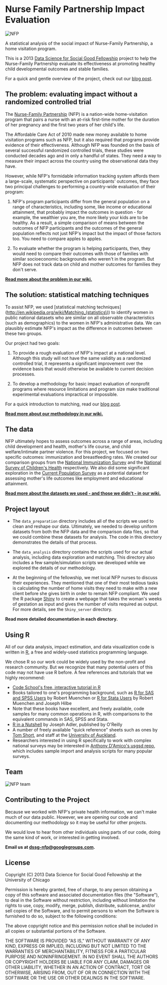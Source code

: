 # Nurse Family Partnership Impact Evaluation
![NFP](http://dssg.io/img/partners/nfp.jpg)

A statistical analysis of the social impact of Nurse-Family Partnership, a home visitation program.

This is a 2013 [Data Science for Social Good Fellowship](http://dssg.io) project to help the Nurse-Family Partnership evaluate its effectiveness at promoting healthy child developmental outcomes and stable families.

For a quick and gentle overview of the project, check out our [blog post](http://dssg.io/2013/07/31/the-match-game.html).
 
## The problem: evaluating impact without a randomized controlled trial
 
The [Nurse-Family Partnership](http://www.nursefamilypartnership.org) (NFP) is a nation-wide home-visitation program that pairs a nurse with an at-risk first-time mother for the duration of her pregnancy and the first two years of her child's life. 

The Affordable Care Act of 2010 made new money available to home visitation programs such as NFP, but it also required that programs provide evidence of their effectiveness. Although NFP was founded on the basis of several successful randomized controlled trials, these studies were conducted decades ago and in only a handful of states. They need a way to measure their impact across the country using the observational data they have.

However, while NFP's formidable information tracking system affords them a large-scale, systematic perspective on participants' outcomes, they face two principal challenges to performing a country-wide evaluation of their program:

1. NFP's program participants differ from the general population on a range of characteristics, including some, like income or educational attainment, that probably impact the outcomes in question - for example, the wealthier you are, the more likely your kids are to be healthy. As a result, a simple comparison of means between the outcomes of NFP participants and the outcomes of the general population reflects not just NFP's impact but the impact of those factors too. You need to compare apples to apples.

2. To evaluate whether the program is helping participants, then, they would need to compare their outcomes with those of families with similar socioeconomic backgrounds who weren't in the program. But NFP does not track data on child and mother outcomes for families they don't serve.

**[Read more about the problem in our wiki.](https://github.com/dssg/nfp/wiki/Problem)**


## The solution: statistical matching techniques

To assist NFP, we used [statistical matching techniques](http://en.wikipedia.org/wiki/Matching_(statistics\)) to identify women in public national datasets who are similar on all observable characteristics (such as demographics) to the women in NFP's administrative data. We can plausibly estimate NFP's impact as the difference in outcomes between these two groups.

Our project had two goals:

1. To provide a rough evaluation of NFP's impact at a national level. Although this study will not have the same validity as a randomized controlled trial, it represents a significant improvement over the evidence basis that would otherwise be available to current decision processes.

2. To develop a methodology for basic impact evaluation of nonprofit programs where resource limitations and program size make traditional experimental evaluations impractical or impossible.

For a quick introduction to matching, read our [blog post](http://dssg.io/2013/07/19/the-dark-matter-part-two.html).

**[Read more about our methodology in our wiki.](https://github.com/dssg/nfp/wiki/Methodology)**


## The data 

NFP ultimately hopes to assess outcomes across a range of areas, including child development and health, mother's life course, and child welfare/intimate partner violence. For this project, we focused on two specific outcomes: immunization and breastfeeding rates. We created our comparison groups from the [National Immunization Survey](http://www.cdc.gov/nchs/nis.htm) and the [National Survey of Children's Health](http://www.childhealthdata.org/learn/NSCH) respectively. We also did some significant exploration in the [Current Population Survey](http://www.census.gov/cps/) as a potential dataset for assessing mother's life outcomes like employment and educational attainment.

**[Read more about the datasets we used - and those we didn't - in our wiki.](https://github.com/dssg/nfp/wiki/Data)**

## Project layout
- The `data_preparation` directory includes all of the scripts we used to clean and reshape our data.  Ultimately, we needed to develop uniform datasets from both the NFP data and the comparison data files, so that we could combine these datasets for analysis.  The code in this directory demonstrates the details of that process.

- The `data_analysis` directory contains the scripts used for our actual analysis, including data exploration and matching.  This directory also includes a few sample/simulation scripts we developed while we explored the details of our methodology.

- At the beginning of the fellowship, we met local NFP nurses to discuss their experiences. They mentioned that one of their most tedious tasks is calculating the number of home visits they need to make with a new client before she gives birth in order to remain NFP compliant. We used the R package [Shiny](http://www.rstudio.com/shiny/) to create a webpage that takes the woman's weeks of gestation as input and gives the number of visits required as output. For more details, see the `Shiny_server` directory.

**Read more detailed documentation in each directory.**


## Using R

All of our data analysis, impact estimation, and data visualization code is written in [R](http://www.r-project.org/), a free and widely-used statistics programming language. 

We chose R so our work could be widely used by the non-profit and research community. But we recognize that many potential users of this code may not have use R before. A few references and tutorials that we highly recommend:

* [Code School's free, interactive tutorial in R](http://www.codeschool.com/courses/try-r)
* Books tailored to one's programming background, such as [R for SAS and SPSS Users](http://www.amazon.com/SAS-SPSS-Users-Statistics-Computing/dp/1461406846/ref=sr_1_1?s=books&ie=UTF8&qid=1376955179&sr=1-1) by Robert Muenchen or  [R for Stata Users](http://www.amazon.com/R-Stata-Users-Statistics-Computing/dp/1461425964/ref=sr_1_2?s=books&ie=UTF8&qid=1376955179&sr=1-2) by Robert Muenchen and Joseph Hilbe
 * Note that these books have excellent, and freely available, code samples for many common operations in R, with comparisons to the equivalent commands in SAS, SPSS and Stata.
* [R in a Nutshell](http://web.udl.es/Biomath/Bioestadistica/R/Manuals/r_in_a_nutshell.pdf) by Joseph Adler, published by O'Reilly
* A number of freely available "quick reference" sheets such as ones by [Tom Short](http://cran.r-project.org/doc/contrib/Short-refcard.pdf), and staff at the [University of Auckland](https://www.stat.auckland.ac.nz/~stat380/downloads/QuickReference.pdf).
* Researchers interested in using R specifically to work with complex national surveys may be interested in [Anthony D'Amico's usgsd repo](https://github.com/ajdamico/usgsd), which includes sample import and analysis scripts for many popular surveys.

## Team
![NFP team](http://dssg.io/img/people/nfp-team.png)

## Contributing to the Project

Because we worked with NFP's private health information, we can't make much of our data public. However, we are opening our code and documenting our methodology so it may be useful for other projects. 

We would love to hear from other individuals using parts of our code, doing the same kind of work, or interested in getting involved.

**Email us at dssg-nfp@googlegroups.com.**


## License

Copyright (C) 2013 Data Science for Social Good Fellowship at the University of Chicago

Permission is hereby granted, free of charge, to any person obtaining a copy of this software and associated documentation files (the "Software"), to deal in the Software without restriction, including without limitation the rights to use, copy, modify, merge, publish, distribute, sublicense, and/or sell copies of the Software, and to permit persons to whom the Software is furnished to do so, subject to the following conditions:

The above copyright notice and this permission notice shall be included in all copies or substantial portions of the Software.

THE SOFTWARE IS PROVIDED "AS IS," WITHOUT WARRANTY OF ANY KIND, EXPRESS OR IMPLIED, INCLUDING BUT NOT LIMITED TO THE WARRANTIES OF MERCHANTABILITY, FITNESS FOR A PARTICULAR PURPOSE AND NONINFRINGEMENT. IN NO EVENT SHALL THE AUTHORS OR COPYRIGHT HOLDERS BE LIABLE FOR ANY CLAIM, DAMAGES OR OTHER LIABILITY, WHETHER IN AN ACTION OF CONTRACT, TORT OR OTHERWISE, ARISING FROM, OUT OF OR IN CONNECTION WITH THE SOFTWARE OR THE USE OR OTHER DEALINGS IN THE SOFTWARE.
